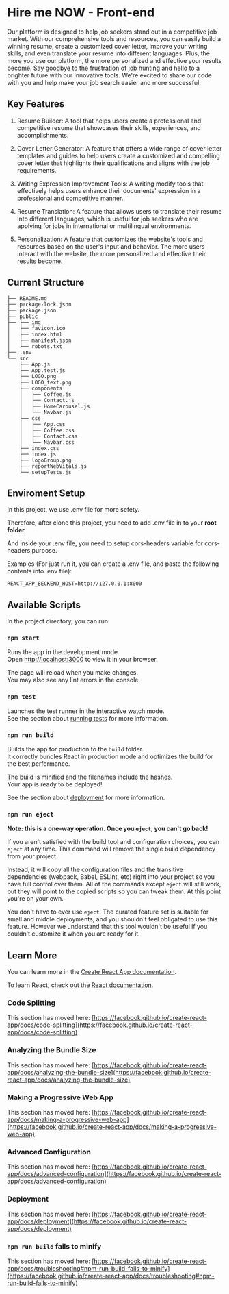 # Hire me NOW - Front-end

Our platform is designed to help job seekers stand out in a competitive job market. With our comprehensive tools and resources, you can easily build a winning resume, create a customized cover letter, improve your writing skills, and even translate your resume into different languages. Plus, the more you use our platform, the more personalized and effective your results become. Say goodbye to the frustration of job hunting and hello to a brighter future with our innovative tools. We're excited to share our code with you and help make your job search easier and more successful.
  
## Key Features

1. Resume Builder: A tool that helps users create a professional and competitive resume that showcases their skills, experiences, and accomplishments.

2. Cover Letter Generator: A feature that offers a wide range of cover letter templates and guides to help users create a customized and compelling cover letter that highlights their qualifications and aligns with the job requirements.

3. Writing Expression Improvement Tools: A writing modify tools that effectively helps users enhance their documents' expression in a professional and competitive manner.

4. Resume Translation: A feature that allows users to translate their resume into different languages, which is useful for job seekers who are applying for jobs in international or multilingual environments.

5. Personalization: A feature that customizes the website's tools and resources based on the user's input and behavior. The more users interact with the website, the more personalized and effective their results become.

## Current Structure
```
├── README.md
├── package-lock.json
├── package.json
├── public
├── ├── img
│   ├── favicon.ico
│   ├── index.html
│   ├── manifest.json
│   └── robots.txt
├── .env
└── src
    ├── App.js
    ├── App.test.js
    ├── LOGO.png
    ├── LOGO_text.png
    ├── components
    │   ├── Coffee.js
    │   ├── Contact.js
    │   ├── HomeCarousel.js
    │   └── Navbar.js
    ├── css
    │   ├── App.css
    │   ├── Coffee.css
    │   ├── Contact.css
    │   └── Navbar.css
    ├── index.css
    ├── index.js
    ├── logoGroup.png
    ├── reportWebVitals.js
    └── setupTests.js

```

## Enviroment Setup

In this project, we use .env file for more sefety.

Therefore, after clone this project, you need to add .env file in to your **root folder**

And inside your .env file, you need to setup cors-headers variable for cors-headers purpose.

Examples (For just run it, you can create a .env file, and paste the following contents into .env file):
```
REACT_APP_BECKEND_HOST=http://127.0.0.1:8000
```

## Available Scripts

In the project directory, you can run:

### `npm start`

Runs the app in the development mode.\
Open [http://localhost:3000](http://localhost:3000) to view it in your browser.

The page will reload when you make changes.\
You may also see any lint errors in the console.

### `npm test`

Launches the test runner in the interactive watch mode.\
See the section about [running tests](https://facebook.github.io/create-react-app/docs/running-tests) for more information.

### `npm run build`

Builds the app for production to the `build` folder.\
It correctly bundles React in production mode and optimizes the build for the best performance.

The build is minified and the filenames include the hashes.\
Your app is ready to be deployed!

See the section about [deployment](https://facebook.github.io/create-react-app/docs/deployment) for more information.

### `npm run eject`

**Note: this is a one-way operation. Once you `eject`, you can't go back!**

If you aren't satisfied with the build tool and configuration choices, you can `eject` at any time. This command will remove the single build dependency from your project.

Instead, it will copy all the configuration files and the transitive dependencies (webpack, Babel, ESLint, etc) right into your project so you have full control over them. All of the commands except `eject` will still work, but they will point to the copied scripts so you can tweak them. At this point you're on your own.

You don't have to ever use `eject`. The curated feature set is suitable for small and middle deployments, and you shouldn't feel obligated to use this feature. However we understand that this tool wouldn't be useful if you couldn't customize it when you are ready for it.

## Learn More

You can learn more in the [Create React App documentation](https://facebook.github.io/create-react-app/docs/getting-started).

To learn React, check out the [React documentation](https://reactjs.org/).

### Code Splitting

This section has moved here: [https://facebook.github.io/create-react-app/docs/code-splitting](https://facebook.github.io/create-react-app/docs/code-splitting)

### Analyzing the Bundle Size

This section has moved here: [https://facebook.github.io/create-react-app/docs/analyzing-the-bundle-size](https://facebook.github.io/create-react-app/docs/analyzing-the-bundle-size)

### Making a Progressive Web App

This section has moved here: [https://facebook.github.io/create-react-app/docs/making-a-progressive-web-app](https://facebook.github.io/create-react-app/docs/making-a-progressive-web-app)

### Advanced Configuration

This section has moved here: [https://facebook.github.io/create-react-app/docs/advanced-configuration](https://facebook.github.io/create-react-app/docs/advanced-configuration)

### Deployment

This section has moved here: [https://facebook.github.io/create-react-app/docs/deployment](https://facebook.github.io/create-react-app/docs/deployment)

### `npm run build` fails to minify

This section has moved here: [https://facebook.github.io/create-react-app/docs/troubleshooting#npm-run-build-fails-to-minify](https://facebook.github.io/create-react-app/docs/troubleshooting#npm-run-build-fails-to-minify)
